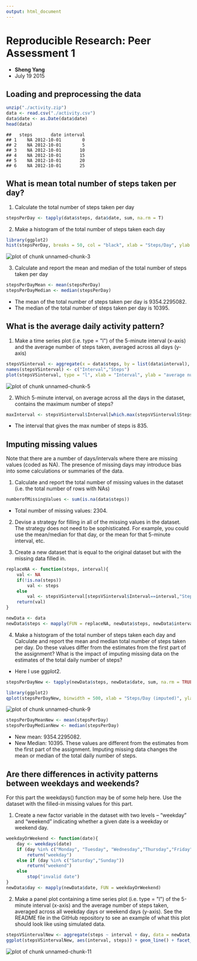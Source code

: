 ```yaml
---
output: html_document
---
```

# Reproducible Research: Peer Assessment 1
- **Sheng Yang**
- July 19 2015

## Loading and preprocessing the data

```r
unzip("./activity.zip")
data <- read.csv("./activity.csv")
data$date <- as.Date(data$date)
head(data)
```

```
##   steps       date interval
## 1    NA 2012-10-01        0
## 2    NA 2012-10-01        5
## 3    NA 2012-10-01       10
## 4    NA 2012-10-01       15
## 5    NA 2012-10-01       20
## 6    NA 2012-10-01       25
```

## What is mean total number of steps taken per day?
1. Calculate the total number of steps taken per day

```r
stepsPerDay <- tapply(data$steps, data$date, sum, na.rm = T)
```


2. Make a histogram of the total number of steps taken each day

```r
library(ggplot2)
hist(stepsPerDay, breaks = 50, col = "black", xlab = "Steps/Day", ylab = "Count")
```

![plot of chunk unnamed-chunk-3](figure/unnamed-chunk-3-1.png) 

3. Calculate and report the mean and median of the total number of steps taken per day

```r
stepsPerDayMean <- mean(stepsPerDay)
stepsPerDayMedian <- median(stepsPerDay)
```

- The mean of the total number of steps taken per day is 9354.2295082.
- The median of the total number of steps taken per day is 10395.

## What is the average daily activity pattern?
1. Make a time series plot (i.e. type = "l") of the 5-minute interval (x-axis) and the average number of steps taken, averaged across all days (y-axis)

```r
stepsVSinterval <- aggregate(x = data$steps, by = list(data$interval), FUN = mean, na.rm = T)
names(stepsVSinterval) <- c("Interval","Steps")
plot(stepsVSinterval, type = "l", xlab = "Interval", ylab = "average number of steps" )
```

![plot of chunk unnamed-chunk-5](figure/unnamed-chunk-5-1.png) 

2. Which 5-minute interval, on average across all the days in the dataset, contains the maximum number of steps?

```r
maxInterval <- stepsVSinterval$Interval[which.max(stepsVSinterval$Steps)]
```

- The interval that gives the max number of steps is 835.

## Imputing missing values
Note that there are a number of days/intervals where there are missing values (coded as NA). The presence of missing days may introduce bias into some calculations or summaries of the data.

1. Calculate and report the total number of missing values in the dataset (i.e. the total number of rows with NAs)

```r
numberofMissingValues <- sum(is.na(data$steps))
```

- Total number of missing values: 2304.

2. Devise a strategy for filling in all of the missing values in the dataset. The strategy does not need to be sophisticated. For example, you could use the mean/median for that day, or the mean for that 5-minute interval, etc.

3. Create a new dataset that is equal to the original dataset but with the missing data filled in.

```r
replaceNA <- function(steps, interval){
    val <- NA
    if(!is.na(steps))
        val <- steps
    else
        val <- stepsVSinterval[stepsVSinterval$Interval==interval,"Steps"]
    return(val)
}

newData <- data
newData$steps <- mapply(FUN = replaceNA, newData$steps, newData$interval)
```

4. Make a histogram of the total number of steps taken each day and Calculate and report the mean and median total number of steps taken per day. Do these values differ from the estimates from the first part of the assignment? What is the impact of imputing missing data on the estimates of the total daily number of steps?
- Here I use ggplot2.


```r
stepsPerDayNew <- tapply(newData$steps, newData$date, sum, na.rm = TRUE)

library(ggplot2)
qplot(stepsPerDayNew, binwidth = 500, xlab = "Steps/Day (imputed)", ylab = "Count")
```

![plot of chunk unnamed-chunk-9](figure/unnamed-chunk-9-1.png) 

```r
stepsPerDayMeanNew <- mean(stepsPerDay)
stepsPerDayMedianNew <- median(stepsPerDay)
```

- New mean: 9354.2295082.
- New Median: 10395.
These values are different from the estimates from the first part of the assignment. Imputing missing data changes the mean or median of the total daily number of steps.


## Are there differences in activity patterns between weekdays and weekends?
For this part the weekdays() function may be of some help here. Use the dataset with the filled-in missing values for this part.

1. Create a new factor variable in the dataset with two levels – “weekday” and “weekend” indicating whether a given date is a weekday or weekend day.

```r
weekdayOrWeekend <- function(date){
    day <- weekdays(date)
    if (day %in% c("Monday", "Tuesday", "Wednesday","Thursday","Friday"))
        return("weekday")
    else if (day %in% c("Saturday","Sunday"))
        return("weekend")
    else
        stop("invalid date")
}
newData$day <- mapply(newData$date, FUN = weekdayOrWeekend)
```


2. Make a panel plot containing a time series plot (i.e. type = "l") of the 5-minute interval (x-axis) and the average number of steps taken, averaged across all weekday days or weekend days (y-axis). See the README file in the GitHub repository to see an example of what this plot should look like using simulated data.


```r
stepsVSintervalNew <- aggregate(steps ~ interval + day, data = newData, mean)
ggplot(stepsVSintervalNew, aes(interval, steps)) + geom_line() + facet_grid(day ~ .) + xlab("Interval") + ylab("average number of steps")
```

![plot of chunk unnamed-chunk-11](figure/unnamed-chunk-11-1.png) 


